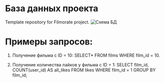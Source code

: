 # База данных проекта
Template repository for Filmorate project.
![Схема БД](https://github.com/antonkinkov/java-filmorate/assets/138143328/3f9e07fe-1919-4eac-907b-2b774cd7a7db)

# Примеры запросов:

1) Получение фильма с ID = 10:
   SELECT*
   FROM films
   WHERE film_id = 10.
   
2) Получение количества лайков у фильма с ID = 1:
   SELECT film_id,
   COUNT(user_id) AS all_likes
   FROM likes
   WHERE film_id = 1
   GROUP BY film_id;
